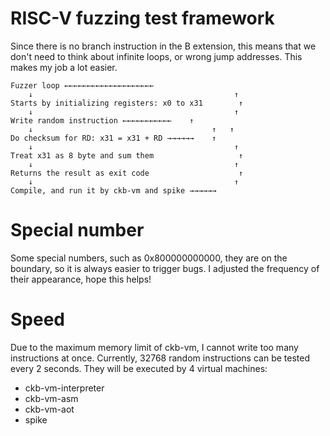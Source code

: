 # RISC-V fuzzing test framework

Since there is no branch instruction in the B extension, this means that we don't need to think about infinite loops, or wrong jump addresses. This makes my job a lot easier.

```
Fuzzer loop ←←←←←←←←←←←←←←←←←←←←
    ↓                                             ↑
Starts by initializing registers: x0 to x31        ↑
    ↓                                             ↑
Write random instruction ←←←←←←←←←←←    ↑
    ↓                                        ↑   ↑
Do checksum for RD: x31 = x31 + RD →→→→→→    ↑
    ↓                                             ↑
Treat x31 as 8 byte and sum them                   ↑
    ↓                                             ↑
Returns the result as exit code                    ↑
    ↓                                             ↑
Compile, and run it by ckb-vm and spike →→→→→→
```

# Special number

Some special numbers, such as 0x800000000000, they are on the boundary, so it is always easier to trigger bugs. I adjusted the frequency of their appearance, hope this helps!

# Speed

Due to the maximum memory limit of ckb-vm, I cannot write too many instructions at once. Currently, 32768 random instructions can be tested every 2 seconds. They will be executed by 4 virtual machines:

- ckb-vm-interpreter
- ckb-vm-asm
- ckb-vm-aot
- spike
